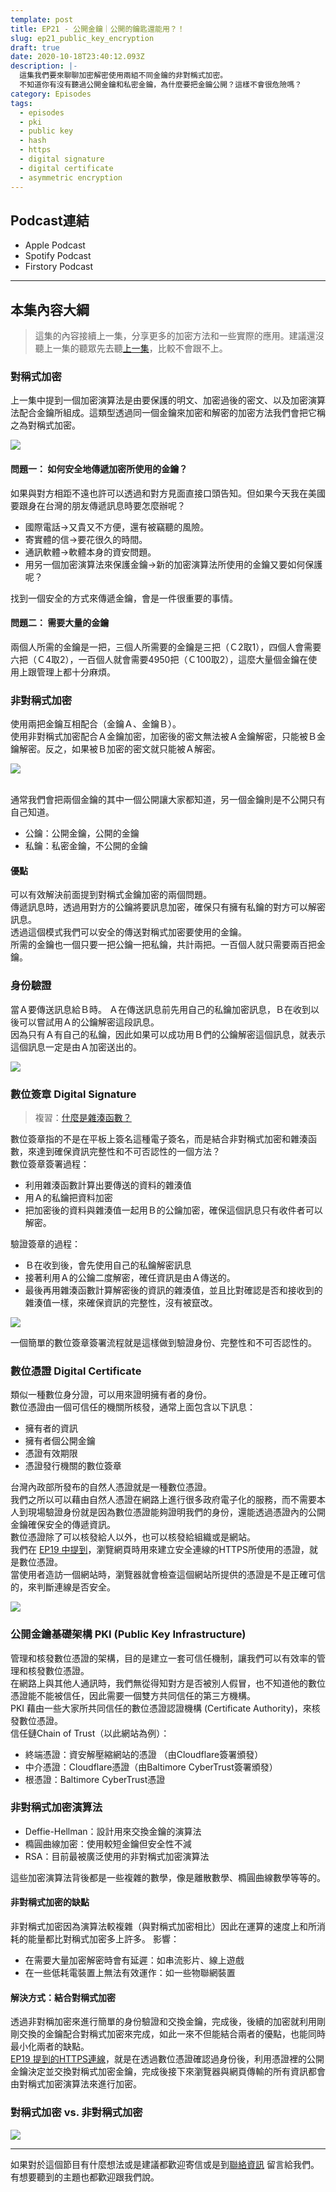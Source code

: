 ```yaml
---
template: post
title: EP21 - 公開金鑰｜公開的鑰匙還能用？！
slug: ep21_public_key_encryption
draft: true
date: 2020-10-18T23:40:12.093Z
description: |-
  這集我們要來聊聊加密解密使用兩組不同金鑰的非對稱式加密。
  不知道你有沒有聽過公開金鑰和私密金鑰，為什麼要把金鑰公開？這樣不會很危險嗎？
category: Episodes
tags:
  - episodes
  - pki
  - public key
  - hash
  - https
  - digital signature
  - digital certificate
  - asymmetric encryption
---
```

## Podcast連結

* Apple Podcast
* Spotify Podcast
* Firstory Podcast

- - -

## 本集內容大綱

> 這集的內容接續上一集，分享更多的加密方法和一些實際的應用。建議還沒聽上一集的聽眾先去聽[上一集](/posts/ep20_have_you_heard_of_cryptography/)，比較不會跟不上。  

### 對稱式加密

上一集中提到一個加密演算法是由要保護的明文、加密過後的密文、以及加密演算法配合金鑰所組成。這類型透過同一個金鑰來加密和解密的加密方法我們會把它稱之為對稱式加密。  

![](/media/pki_symmentric_crypto.jpg)

#### 問題一：  如何安全地傳遞加密所使用的金鑰？

如果與對方相距不遠也許可以透過和對方見面直接口頭告知。但如果今天我在美國要跟身在台灣的朋友傳遞訊息時要怎麼辦呢？  

* 國際電話→又貴又不方便，還有被竊聽的風險。  
* 寄實體的信→要花很久的時間。  
* 通訊軟體→軟體本身的資安問題。  
* 用另一個加密演算法來保護金鑰→新的加密演算法所使用的金鑰又要如何保護呢？  

找到一個安全的方式來傳遞金鑰，會是一件很重要的事情。

#### 問題二：  需要大量的金鑰

兩個人所需的金鑰是一把，三個人所需要的金鑰是三把（Ｃ2取1），四個人會需要六把（Ｃ4取2），一百個人就會需要4950把（Ｃ100取2），這麼大量個金鑰在使用上跟管理上都十分麻煩。

### 非對稱式加密

使用兩把金鑰互相配合（金鑰Ａ、金鑰Ｂ）。\
使用非對稱式加密配合Ａ金鑰加密，加密後的密文無法被Ａ金鑰解密，只能被Ｂ金鑰解密。反之，如果被Ｂ加密的密文就只能被Ａ解密。

![](/media/pki_asymmentric_crypto.jpg)

\
通常我們會把兩個金鑰的其中一個公開讓大家都知道，另一個金鑰則是不公開只有自己知道。  

* 公鑰：公開金鑰，公開的金鑰  
* 私鑰：私密金鑰，不公開的金鑰

#### 優點

可以有效解決前面提到對稱式金鑰加密的兩個問題。\
傳遞訊息時，透過用對方的公鑰將要訊息加密，確保只有擁有私鑰的對方可以解密訊息。\
透過這個模式我們可以安全的傳送對稱式加密要使用的金鑰。\
所需的金鑰也一個只要一把公鑰一把私鑰，共計兩把。一百個人就只需要兩百把金鑰。  

### 身份驗證

當Ａ要傳送訊息給Ｂ時。 Ａ在傳送訊息前先用自己的私鑰加密訊息，Ｂ在收到以後可以嘗試用Ａ的公鑰解密這段訊息。\
因為只有Ａ有自己的私鑰，因此如果可以成功用Ｂ們的公鑰解密這個訊息，就表示這個訊息一定是由Ａ加密送出的。

![](/media/pki_authentication.jpg)

### 數位簽章 Digital Signature

> 複習：[什麼是雜湊函數？](/posts/ep2-what-is-infosec/#雜湊函數-hash-function)

數位簽章指的不是在平板上簽名這種電子簽名，而是結合非對稱式加密和雜湊函數，來達到確保資訊完整性和不可否認性的一個方法？\
數位簽章簽署過程：

* 利用雜湊函數計算出要傳送的資料的雜湊值
* 用Ａ的私鑰把資料加密
* 把加密後的資料與雜湊值一起用Ｂ的公鑰加密，確保這個訊息只有收件者可以解密。

驗證簽章的過程：

* Ｂ在收到後，會先使用自己的私鑰解密訊息
* 接著利用Ａ的公鑰二度解密，確任資訊是由Ａ傳送的。
* 最後再用雜湊函數計算解密後的資訊的雜湊值，並且比對確認是否和接收到的雜湊值一樣，來確保資訊的完整性，沒有被竄改。

![](/media/pki_digitalsignature.jpg)

一個簡單的數位簽章簽署流程就是這樣做到驗證身份、完整性和不可否認性的。

### 數位憑證 Digital Certificate

類似一種數位身分證，可以用來證明擁有者的身份。\
數位憑證由一個可信任的機關所核發，通常上面包含以下訊息：

* 擁有者的資訊
* 擁有者個公開金鑰
* 憑證有效期限
* 憑證發行機關的數位簽章

台灣內政部所發布的自然人憑證就是一種數位憑證。\
我們之所以可以藉由自然人憑證在網路上進行很多政府電子化的服務，而不需要本人到現場驗證身份就是因為數位憑證能夠證明我們的身份，還能透過憑證內的公開金鑰確保安全的傳遞資訊。\
數位憑證除了可以核發給人以外，也可以核發給組織或是網站。\
我們在 [EP19 中提到](/posts/ep19_why_is_https_so_important/#tls是傳輸層安全性協定transport-layer-security)，瀏覽網頁時用來建立安全連線的HTTPS所使用的憑證，就是數位憑證。\
當使用者造訪一個網站時，瀏覽器就會檢查這個網站所提供的憑證是不是正確可信的，來判斷連線是否安全。

![](/media/pki_digitalcertificate.jpg)

### 公開金鑰基礎架構 PKI (Public Key Infrastructure)

管理和核發數位憑證的架構，目的是建立一套可信任機制，讓我們可以有效率的管理和核發數位憑證。\
在網路上與其他人通訊時，我們無從得知對方是否被別人假冒，也不知道他的數位憑證能不能被信任，因此需要一個雙方共同信任的第三方機構。\
PKI 藉由一些大家所共同信任的數位憑證認證機構 (Certificate Authority)，來核發數位憑證。\
信任鏈Chain of Trust（以此網站為例）：

* 終端憑證：資安解壓縮網站的憑證 （由Cloudflare簽署頒發）
* 中介憑證：Cloudflare憑證（由Baltimore CyberTrust簽署頒發）
* 根憑證：Baltimore CyberTrust憑證

### 非對稱式加密演算法

* Deffie-Hellman：設計用來交換金鑰的演算法
* 橢圓曲線加密：使用較短金鑰但安全性不減
* RSA：目前最被廣泛使用的非對稱式加密演算法

這些加密演算法背後都是一些複雜的數學，像是離散數學、橢圓曲線數學等等的。

#### 非對稱式加密的缺點

非對稱式加密因為演算法較複雜（與對稱式加密相比）因此在運算的速度上和所消耗的能量都比對稱式加密多上許多。 影響：

* 在需要大量加密解密時會有延遲：如串流影片、線上遊戲
* 在一些低耗電裝置上無法有效運作：如一些物聯網裝置

#### 解決方式：結合對稱式加密

透過非對稱加密來進行簡單的身份驗證和交換金鑰，完成後，後續的加密就利用剛剛交換的金鑰配合對稱式加密來完成，如此一來不但能結合兩者的優點，也能同時最小化兩者的缺點。\
[EP19 提到的HTTPS連線](/posts/ep19_why_is_https_so_important/#https-超文本傳輸安全協定-hypertext-transfer-protocol-secure)，就是在透過數位憑證確認過身份後，利用憑證裡的公開金鑰決定並交換對稱式加密金鑰，完成後接下來瀏覽器與網頁傳輸的所有資訊都會由對稱式加密演算法來進行加密。  

### 對稱式加密 vs. 非對稱式加密

![](/media/pki_compare.jpg)

- - -

如果對於這個節目有什麼想法或是建議都歡迎寄信或是到[聯絡資訊](/pages/contacts) 留言給我們。 有想要聽到的主題也都歡迎跟我們說。